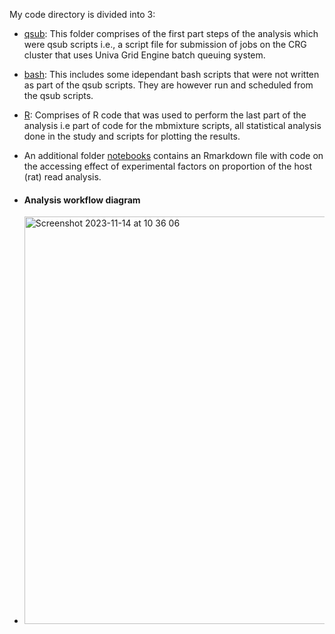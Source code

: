 My code directory is divided into 3:
- [qsub](code/qsub): This folder comprises of the first part steps of the analysis which were qsub scripts i.e., a script file for submission of jobs on the CRG cluster that uses Univa Grid Engine batch queuing system.
- [bash](code/bash): This includes some idependant bash scripts that were not written as part of the qsub scripts. They are however run and scheduled from the qsub scripts.
- [R](code/R): Comprises of R code that was used to perform the last part of the analysis i.e part of code for the mbmixture scripts, all statistical analysis done in the study and scripts for plotting the results.
- An additional folder [notebooks](https://github.com/Kauthar-Omar/Allocoprophagy_prj/tree/main/notebooks) contains an Rmarkdown file with code on the accessing effect of experimental factors on proportion of the host (rat) read analysis.

- #### Analysis workflow diagram

- <img width="652" alt="Screenshot 2023-11-14 at 10 36 06" src="https://github.com/Kauthar-Omar/Allocoprophagy_prj/assets/57720624/be1f059e-7be0-4ae4-804a-3f52a1b23498">
